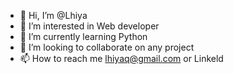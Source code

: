 - 👋 Hi, I’m @Lhiya
- 👀 I’m interested in Web developer
- 🌱 I’m currently learning Python
- 💞️ I’m looking to collaborate on any project 
- 📫 How to reach me lhiyaq@gmail.com or Linkeld 

<!---
Lhiya/Lhiya is a ✨ special ✨ repository because its `README.md` (this file) appears on your GitHub profile.
You can click the Preview link to take a look at your changes.
--->
